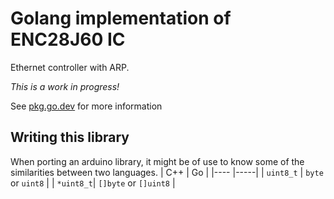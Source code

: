 # Golang implementation of ENC28J60 IC
Ethernet controller with ARP.

*This is a work in progress!*

See [pkg.go.dev](https://pkg.go.dev/tinygo.org/x/drivers) for more information
## Writing this library

When porting an arduino library, it might be of use to know some of the similarities between two languages.
| C++       | Go |
|----       |-----|
| `uint8_t` | `byte` or `uint8` |
| `*uint8_t`| `[]byte` or `[]uint8` |

